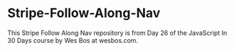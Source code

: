 # Stripe-Follow-Along-Nav
This Stripe Follow Along Nav repository is from Day 26 of the JavaScript In 30 Days course by Wes Bos at wesbos.com.
